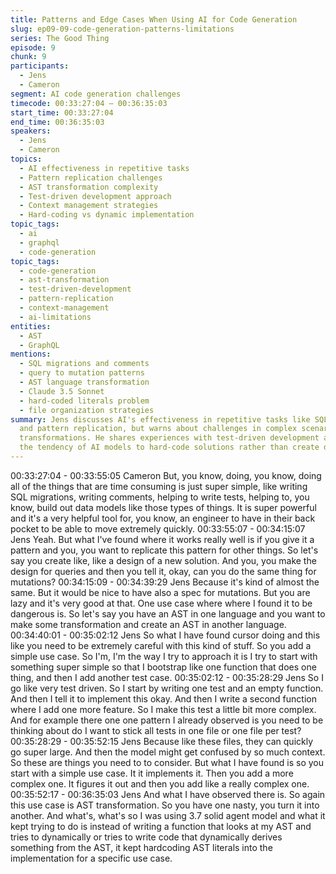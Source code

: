 ```yaml
---
title: Patterns and Edge Cases When Using AI for Code Generation
slug: ep09-09-code-generation-patterns-limitations
series: The Good Thing
episode: 9
chunk: 9
participants:
  - Jens
  - Cameron
segment: AI code generation challenges
timecode: 00:33:27:04 – 00:36:35:03
start_time: 00:33:27:04
end_time: 00:36:35:03
speakers:
  - Jens
  - Cameron
topics:
  - AI effectiveness in repetitive tasks
  - Pattern replication challenges
  - AST transformation complexity
  - Test-driven development approach
  - Context management strategies
  - Hard-coding vs dynamic implementation
topic_tags:
  - ai
  - graphql
  - code-generation
topic_tags:
  - code-generation
  - ast-transformation
  - test-driven-development
  - pattern-replication
  - context-management
  - ai-limitations
entities:
  - AST
  - GraphQL
mentions:
  - SQL migrations and comments
  - query to mutation patterns
  - AST language transformation
  - Claude 3.5 Sonnet
  - hard-coded literals problem
  - file organization strategies
summary: Jens discusses AI's effectiveness in repetitive tasks like SQL migrations
  and pattern replication, but warns about challenges in complex scenarios like AST
  transformations. He shares experiences with test-driven development approaches and
  the tendency of AI models to hard-code solutions rather than create dynamic implementations.
---
```

00:33:27:04 - 00:33:55:05
Cameron
But, you know, doing, you know, doing all of the things that are time consuming is just super
simple, like writing SQL migrations, writing comments, helping to write tests, helping to, you
know, build out data models like those types of things. It is super powerful and it's a very helpful
tool for, you know, an engineer to have in their back pocket to be able to move extremely
quickly.
00:33:55:07 - 00:34:15:07
Jens
Yeah. But what I've found where it works really well is if you give it a pattern and you, you want
to replicate this pattern for other things. So let's say you create like, like a design of a new
solution. And you, you make the design for queries and then you tell it, okay, can you do the
same thing for mutations?
00:34:15:09 - 00:34:39:29
Jens
Because it's kind of almost the same. But it would be nice to have also a spec for mutations. But
you are lazy and it's very good at that. One use case where where I found it to be dangerous is.
So let's say you have an AST in one language and you want to make some transformation and
create an AST in another language.
00:34:40:01 - 00:35:02:12
Jens
So what I have found cursor doing and this like you need to be extremely careful with this kind
of stuff. So you add a simple use case. So I'm, I'm the way I try to approach it is I try to start with
something super simple so that I bootstrap like one function that does one thing, and then I add
another test case.
00:35:02:12 - 00:35:28:29
Jens
So I go like very test driven. So I start by writing one test and an empty function. And then I tell it
to implement this okay. And then I write a second function where I add one more feature. So I
make this test a little bit more complex. And for example there one one pattern I already
observed is you need to be thinking about do I want to stick all tests in one file or one file per
test?
00:35:28:29 - 00:35:52:15
Jens
Because like these files, they can quickly go super large. And then the model might get
confused by so much context. So these are things you need to to consider. But what I have
found is so you start with a simple use case. It it implements it. Then you add a more complex
one. It figures it out and then you add like a really complex one.
00:35:52:17 - 00:36:35:03
Jens
And what I have observed there is. So again this use case is AST transformation. So you have
one nasty, you turn it into another. And what's, what's so I was using 3.7 solid agent model and
what it kept trying to do is instead of writing a function that looks at my AST and tries to
dynamically or tries to write code that dynamically derives something from the AST, it kept
hardcoding AST literals into the implementation for a specific use case.